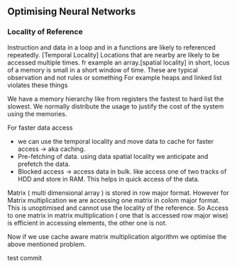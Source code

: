 ## Optimising Neural Networks
### Locality of Reference
Instruction and data in a loop and in a functions are likely to referenced repeatedly. [Temporal Locality]
Locations that are nearby are likely to be accessed multiple times. fr example an array.[spatial locality]
in short, locus of a memory is small in a short window of time.
These are typical observation and not rules or something
For example heaps and linked list violates these things

We have a memory hierarchy like from registers the fastest to hard list the slowest. We normally distribute the usage to justify the cost of the system using the memories.

For faster data access 
- we can use the temporal locality and move data to cache for faster access -> aka caching.
- Pre-fetching of data. using data spatial locality we anticipate and prefetch the data.
- Blocked access -> access data in bulk. like access one of two tracks of HDD and store in RAM. This helps in quick access of the data.

Matrix ( multi dimensional array ) is stored in row major format. However for Matrix multiplication we are accessing one matrix in colom major format. This is unoptimised and cannot use the locality of the reference. So Access to one matrix in matrix multiplication ( one that is accessed row major wise) is efficient in accessing elements, the other one is not.

Now if we use cache aware matrix multiplication algorithm we optimise the above mentioned problem.

test commit

